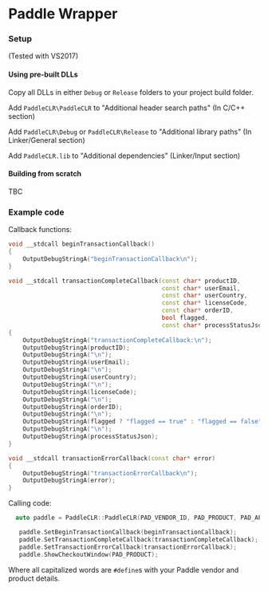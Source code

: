# Paddle Wrapper



### Setup
(Tested with VS2017)

#### Using pre-built DLLs 

Copy all DLLs in either `Debug` or `Release` folders to your project build folder.

Add `PaddleCLR\PaddleCLR` to "Additional header search paths" (In C/C++ section)

Add `PaddleCLR\Debug` or `PaddleCLR\Release` to "Additional library paths" (In Linker/General section)

Add `PaddleCLR.lib` to "Additional dependencies" (Linker/Input section)

#### Building from scratch

TBC

### Example code

Callback functions:

```cpp
void __stdcall beginTransactionCallback()
{
	OutputDebugStringA("beginTransactionCallback\n");
}

void __stdcall transactionCompleteCallback(const char* productID, 
										   const char* userEmail, 
										   const char* userCountry, 
	                                       const char* licenseCode, 
	                                       const char* orderID, 
	                                       bool flagged, 
	                                       const char* processStatusJson)
{
	OutputDebugStringA("transactionCompleteCallback:\n");
	OutputDebugStringA(productID);
	OutputDebugStringA("\n");
	OutputDebugStringA(userEmail);
	OutputDebugStringA("\n");
	OutputDebugStringA(userCountry);
	OutputDebugStringA("\n");
	OutputDebugStringA(licenseCode);
	OutputDebugStringA("\n");
	OutputDebugStringA(orderID);
	OutputDebugStringA("\n");
	OutputDebugStringA(flagged ? "flagged == true" : "flagged == false");
	OutputDebugStringA("\n");
	OutputDebugStringA(processStatusJson);
}

void __stdcall transactionErrorCallback(const char* error)
{
	OutputDebugStringA("transactionErrorCallback\n");
	OutputDebugStringA(error);
}
```

Calling code:

```cpp
  auto paddle = PaddleCLR::PaddleCLR(PAD_VENDOR_ID, PAD_PRODUCT, PAD_API_KEY, PAD_PRODUCT_NAME_Lite, PAD_VENDOR_NAME);

   paddle.SetBeginTransactionCallback(beginTransactionCallback);
   paddle.SetTransactionCompleteCallback(transactionCompleteCallback);
   paddle.SetTransactionErrorCallback(transactionErrorCallback);
   paddle.ShowCheckoutWindow(PAD_PRODUCT);

```

Where all capitalized words are `#define`s with your Paddle vendor and product details. 

